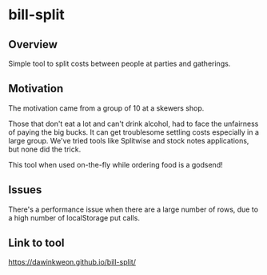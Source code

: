 # bill-split
## Overview
Simple tool to split costs between people at parties and gatherings.

## Motivation
The motivation came from a group of 10 at a skewers shop. 

Those that don't eat a lot and can't drink alcohol, had to face the unfairness of paying the big bucks. 
It can get troublesome settling costs especially in a large group.
We've tried tools like Splitwise and stock notes applications, but none did the trick.

This tool when used on-the-fly while ordering food is a godsend!

## Issues
There's a performance issue when there are a large number of rows, due to a high number of localStorage put calls.

## Link to tool
https://dawinkweon.github.io/bill-split/
